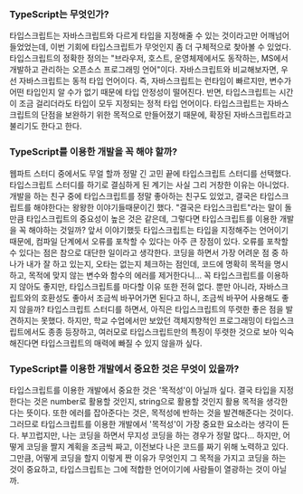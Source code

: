 ### TypeScript는 무엇인가?

타입스크립트는 자바스크립트와 다르게 타입을 지정해줄 수 있는 것이라고만 어깨넘어 들었었는데, 이번 기회에 타입스크립트가 무엇인지 좀 더 구체적으로 찾아볼 수 있었다. 타입스크립트의 정확한 정의는 "브라우저, 호스트, 운영체제에서도 동작하는, MS에서 개발하고 관리하는 오픈소스 프로그래밍 언어"이다. 자바스크립트와 비교해보자면, 우선 자바스크립트는 동적 타입 언어이다. 즉, 자바스크립트는 런타임이 빠르지만, 변수가 어떤 타입인지 알 수가 없기 때문에 타입 안정성이 떨어진다. 반면, 타입스크립트는 시간이 조금 걸리더라도 타입이 모두 지정되는 정적 타입 언어이다. 타입스크립트는 자바스크립트의 단점을 보완하기 위한 목적으로 만들어졌기 때문에, 확장된 자바스크립트라고 불리기도 한다고 한다.

### TypeScript를 이용한 개발을 꼭 해야 할까?

웹파트 스터디 중에서도 무얼 할까 정말 긴 고민 끝에 타입스크립트 스터디를 선택했다. 타입스크립트 스터디를 하기로 결심하게 된 계기는 사실 그리 거창한 이유는 아니었다. 개발을 하는 친구 중에 타입스크립트를 정말 좋아하는 친구도 있었고, 결국은 타입스크립트를 해야한다는 왕왕한 이야기들때문이긴 했다. "결국은 타입스크립트"라는 말이 돌 만큼 타입스크립트의 중요성이 높은 것은 같은데, 그렇다면 타입스크립트를 이용한 개발을 꼭 해야하는 것일까? 앞서 이야기했듯 타입스크립트는 타입을 지정해주는 언어이기 때문에, 컴파일 단계에서 오류를 포착할 수 있다는 아주 큰 장점이 있다. 오류를 포착할 수 있다는 점은 참으로 대단한 일이라고 생각한다. 코딩을 하면서 가장 어려운 점 중 하나가 내가 잘 하고 있는지, 오타는 없는지 체크하는 점인데, 코드에 명확히 목적을 명시하고, 목적에 맞지 않는 변수와 함수의 에러를 제거한다니... 꼭 타입스크립트를 이용하지 않아도 좋지만, 타입스크립트를 마다할 이유 또한 전혀 없다. 뿐만 아니라, 자바스크립트와의 호환성도 좋아서 조금씩 바꾸어가면 된다고 하니, 조금씩 바꾸어 사용해도 좋지 않을까? 타입스크립트 스터디를 하면서, 아직은 타입스크립트의 뚜렷한 좋은 점을 발견하지는 못했다. 하지만, 학교 수업에서만 보았던 객체지향적인 프로그래밍이 타입스크립트에서도 종종 등장하고, 여러모로 타입스크립트만의 특징이 뚜렷한 것으로 보아 익숙해진다면 타입스크립트의 매력에 빠질 수 있지 않을까 싶다.

### TypeScript를 이용한 개발에서 중요한 것은 무엇이 있을까?

타입스크립트를 이용한 개발에서 중요한 것은 '목적성'이 아닐까 싶다. 결국 타입을 지정한다는 것은 number로 활용할 것인지, string으로 활용할 것인지 활용 목적을 생각한다는 뜻이다. 또한 에러를 잡아준다는 것은, 목적성에 반하는 것을 발견해준다는 것이다. 그러므로 타입스크립트를 이용한 개발에서 '목적성'이 가장 중요한 요소라는 생각이 든다. 부끄럽지만, 나는 코딩을 하면서 무지성 코딩을 하는 경우가 정말 많다... 하지만, 어떻게 코딩을 짤지 계획을 조금씩 짜고, 이전보다 나은 코드를 짜기 위해 노력하고 있다. 그만큼, 어떻게 코딩을 할지 이렇게 짠 이유가 무엇인지 그 목적을 가지고 코딩을 하는 것이 중요하고, 타입스크립트는 그에 적합한 언어이기에 사람들이 열광하는 것이 아닐까.
